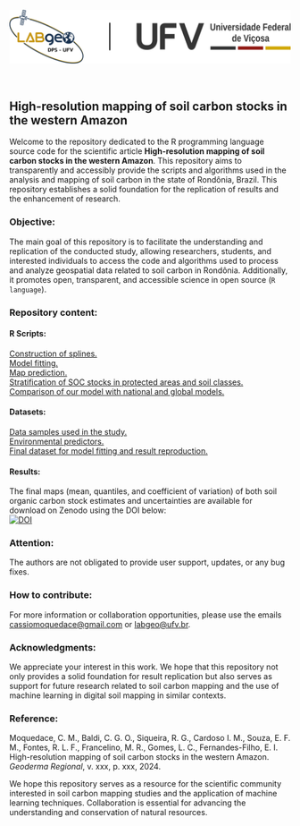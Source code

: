
<p align="center">
<img src="./img/labgeo_ufv.png" width="1200">
</p>

<p>&nbsp;</p>

## High-resolution mapping of soil carbon stocks in the western Amazon
Welcome to the repository dedicated to the R programming language source code for the scientific article **High-resolution mapping of soil carbon stocks in the western Amazon**. This repository aims to transparently and accessibly provide the scripts and algorithms used in the analysis and mapping of soil carbon in the state of Rondônia, Brazil. This repository establishes a solid foundation for the replication of results and the enhancement of research.


### Objective:
The main goal of this repository is to facilitate the understanding and replication of the conducted study, allowing researchers, students, and interested individuals to access the code and algorithms used to process and analyze geospatial data related to soil carbon in Rondônia. Additionally, it promotes open, transparent, and accessible science in open source (`R language`).



### Repository content:
#### R Scripts:
[Construction of splines.](./pages/splines.md)<br>
[Model fitting.](./pages/fit_model.md)<br>
[Map prediction.](./pages/pred_map.md)<br>
[Stratification of SOC stocks in protected areas and soil classes.](./pages/strat.md)<br>
[Comparison of our model with national and global models.](./pages/comp_models.md)<br>


#### Datasets:
[Data samples used in the study.](./pages/comp_models.md)<br>
[Environmental predictors.](./pages/predictors.md)<br>
[Final dataset for model fitting and result reproduction.](./pages/dataset_ocs.md)<br>

#### Results:
The final maps (mean, quantiles, and coefficient of variation) of both soil organic carbon stock estimates and uncertainties are available for download on Zenodo using the DOI below:<br>
[![DOI](https://zenodo.org/badge/744895622.svg)](https://zenodo.org/doi/10.5281/zenodo.10543942)


### Attention:
The authors are not obligated to provide user support, updates, or any bug fixes.


### How to contribute:
For more information or collaboration opportunities, please use the emails cassiomoquedace@gmail.com or labgeo@ufv.br.


### Acknowledgments:
We appreciate your interest in this work. We hope that this repository not only provides a solid foundation for result replication but also serves as support for future research related to soil carbon mapping and the use of machine learning in digital soil mapping in similar contexts.



### Reference:
Moquedace, C. M., Baldi, C. G. O., Siqueira, R. G., Cardoso I. M., Souza, E. F. M., Fontes, R. L. F., Francelino, M. R., Gomes, L. C., Fernandes-Filho, E. I. High-resolution mapping of soil carbon stocks in the western Amazon. *Geoderma Regional*, v. xxx, p. xxx, 2024.

We hope this repository serves as a resource for the scientific community interested in soil carbon mapping studies and the application of machine learning techniques. Collaboration is essential for advancing the understanding and conservation of natural resources.


